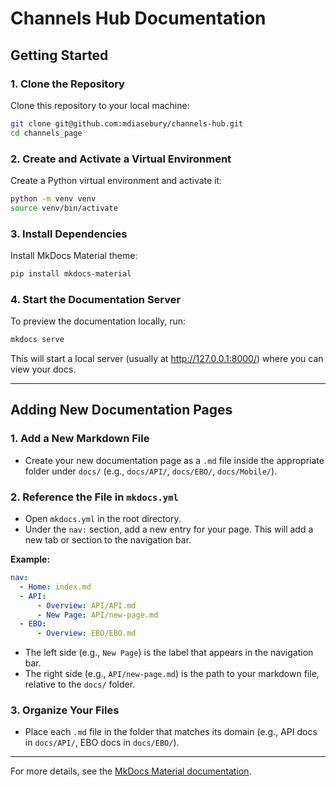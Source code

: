 # Channels Hub Documentation

## Getting Started

### 1. Clone the Repository
Clone this repository to your local machine:
```bash
git clone git@github.com:mdiasebury/channels-hub.git
cd channels_page
```

### 2. Create and Activate a Virtual Environment
Create a Python virtual environment and activate it:
```bash
python -m venv venv
source venv/bin/activate
```

### 3. Install Dependencies
Install MkDocs Material theme:
```bash
pip install mkdocs-material
```

### 4. Start the Documentation Server
To preview the documentation locally, run:
```bash
mkdocs serve
```
This will start a local server (usually at http://127.0.0.1:8000/) where you can view your docs.

---

## Adding New Documentation Pages

### 1. Add a New Markdown File
- Create your new documentation page as a `.md` file inside the appropriate folder under `docs/` (e.g., `docs/API/`, `docs/EBO/`, `docs/Mobile/`).

### 2. Reference the File in `mkdocs.yml`
- Open `mkdocs.yml` in the root directory.
- Under the `nav:` section, add a new entry for your page. This will add a new tab or section to the navigation bar.

**Example:**
```yaml
nav:
  - Home: index.md
  - API:
      - Overview: API/API.md
      - New Page: API/new-page.md
  - EBO:
      - Overview: EBO/EBO.md
```

- The left side (e.g., `New Page`) is the label that appears in the navigation bar.
- The right side (e.g., `API/new-page.md`) is the path to your markdown file, relative to the `docs/` folder.

### 3. Organize Your Files
- Place each `.md` file in the folder that matches its domain (e.g., API docs in `docs/API/`, EBO docs in `docs/EBO/`).

---

For more details, see the [MkDocs Material documentation](https://squidfunk.github.io/mkdocs-material/).
